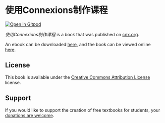 # 使用Connexions制作课程

[![Open in Gitpod](https://gitpod.io/button/open-in-gitpod.svg)](https://gitpod.io/from-referrer/)

_使用Connexions制作课程_ is a book that was published on [cnx.org](https://cnx.org/).

An ebook can be downloaded [here](https://github.com/cnx-user-books/cnxbook-shi-yong-connexionszhi-zuo-ke-cheng/releases/latest), and the book can be viewed online [here](https://github.com/cnx-user-books/cnxbook-shi-yong-connexionszhi-zuo-ke-cheng/releases/latest).

## License
This book is available under the [Creative Commons Attribution License](./LICENSE) license.

## Support
If you would like to support the creation of free textbooks for students, your [donations are welcome](https://riceconnect.rice.edu/donation/support-openstax-banner).
